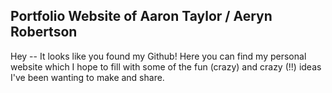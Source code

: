 ## Portfolio Website of Aaron Taylor / Aeryn Robertson

Hey -- It looks like you found my Github!
Here you can find my personal website which I hope to fill with some of the fun (crazy) and crazy (!!) ideas I've been wanting to make and share.

